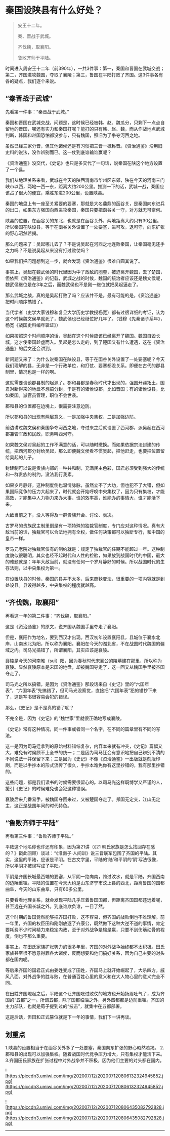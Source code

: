 # 秦国设陕县有什么好处？

> 安王十二年。
> 
> 秦、晋战于武城。
> 
> 齐伐魏，取襄阳。
> 
> 鲁败齐师于平陆。

时间进入周安王十二年（前390年），一共3件事：第一，秦国和晋国在武城交战；第二，齐国进攻魏国，夺取了襄陵；第三，鲁国在平陆打败了齐国。这3件事各有各的疑点，我们逐个来说。

## “秦晋战于武城”

先看第一件事：“秦晋战于武城。”

秦国和晋国在武城交战，问题是，这时候已经被韩、赵、魏瓜分，只剩下一点点自留地的晋国，哪还有实力和秦国打呢？能打的只有韩、赵、魏，而从作战地点武城判断，韩国和赵国恐怕都没参与，只有魏国，照旧为了争夺河西之地。

虽然已经三家分晋，但其他诸侯还是有习惯把三晋一概称晋。《资治通鉴》沿用旧史料的说法，没作辨别而已。这一仗到底谁输谁赢呢？

《资治通鉴》没交代，《史记》也只是多交代了一句话，说秦国在陕这个地方设置了一个县。

我们从地理关系来看，武城在今天的陕西渭南市华州区东郊，陕在今天的河南三门峡市以西，两地一西一东，距离大约200公里。推测一下的话，武城一战，秦国应该占了很大的便宜，乘胜东进200公里，设置陕县。

秦国的地盘上有一座至关紧要的要塞，那就是大名鼎鼎的函谷关，是秦国向东进兵的出口，如果东方强国向西进攻秦国，秦国只要把函谷关一守，对方就无可奈何。

陕县的位置，在函谷关的东北，也就是在函谷关外，两地距离大约只有30公里。所以秦国在陕设县，等于在函谷关外设置了一处要塞，进可攻，退可守，向东扩张的野心昭然若揭。

那么问题来了：吴起哪儿去了？不是说吴起在河西之地连败秦国，让秦国毫无还手之力吗？不是说吴起从来没有打过败仗吗？

如果我们把问题想到这一步，就会发现《资治通鉴》很难自圆其说了。

事实上，吴起在魏武侯的时代里因为中了政敌的圈套，被迫离开魏国，去了楚国，但依照《资治通鉴》的记载，武城之战的时候，魏国的统治者应该还是魏文侯呢，魏武侯继位是在3年之后，而魏武侯也不是刚一继位就把吴起逼走了。

那么武城之战，真的是吴起打败了吗？应该并不是。最有可能的是，《资治通鉴》把时间顺序搞错了。

当代学者（史学大家钱穆和复旦大学历史学教授杨宽）都有过很详细的考证，认为这个时候魏文侯早就死了，魏武侯也已经继位好几年了。（钱穆《先秦诸子系年》，杨宽《战国史料编年辑证》）

如果按照这个时间顺序的话，吴起在这个时候应该已经离开了魏国。魏国自毁长城，这才使秦国趁虚而入。吴起是怎么走的，到了楚国又有什么遭遇，这在《资治通鉴》的后文还会讲到。

新问题又来了：为什么说秦国在陕设县，等于在函谷关外设置了一处要塞呢？今天我们理解的县，无非是一个行政单位，和打仗、要塞都没关系。即便在古代的郡县制里，情况也是一样的啊。

这就需要谈谈郡县制的起源了。郡和县都是春秋时代才出现的，强国开疆拓土，国君对新得来的地盘不想搞分封，于是有的诸侯设郡，比如晋国；有的诸侯设县，比如秦国。派官员管理，职位不会世袭。

郡和县的位置都在边境上，很需要注意边防。

所以郡和县的出现有两层意义，一是加强中央集权，二是加强边防。

前边讲过魏文侯和秦国争夺河西之地，夺过来之后就设置了西河郡，派吴起在西河郡兼管军政和民政，职务叫西河守。

如果魏文侯对吴起的工作不满意的话，可以随时撤换。而如果依据宗法封建的传统，把西河郡分封给吴起，那么即便魏文侯看不惯吴起，把他赶走，也要把位置留给吴起的儿子。

封建制可以说是贵族内部的一种共和制，充满民主色彩，国君必须受到强大的传统和一群贵族的制约，没法我行我素。

如果岁月静好，这种制度倒也温情脉脉，虽然立不了大功，但也犯不了大错，但如果国际竞争的压力大起来了，时代就会开始呼唤中央集权了，因为只有集权，才能高效，才能集中人力物力来办大事，谁的效率高，谁能办的事情大，谁才能活下来。

大敌当前之下，没人等得及一群贵族开会、讨论、表决。

古罗马的贵族民主制里倒是有一项特殊的独裁官制度，专门应对这种情况。真有大敌当前的话，独裁官可以合法地拥有全权，做任何决策都可以独断专行，和中国的皇帝一样。

罗马元老院对独裁官仅有的制约就是：规定了独裁官的任期不能超过一年。这种制度貌似很聪明，其实也经不起时代和人性的检验，如果放到战国时代的中国，最大的难题就是：年年大敌当前，就没有任何一个岁月静好的时候。所以战国时代的生存法则，以中央集权为第一。

在设置陕县的时候，秦国的县并不太多，后来商鞅变法，很重要的一项内容就是到处设县。县设得越多，中央集权的程度就越高。

##  “齐伐魏，取襄阳”

再看这一年的第二件事：“齐伐魏，取襄阳。”

这是《资治通鉴》的原文，说齐国从魏国手里夺走了襄阳。

但是，襄阳作为地名，要到西汉才出现。西汉初年设置襄阳县，县城位于襄水北岸，山南水北为阳，所以称为襄阳。襄阳在今天的湖北省，不在战国时代魏国的疆域之内。司马光搞错了，所谓襄阳，其实应该是襄陵。

襄陵是今天的河南睢（suī）阳，因为春秋时代宋襄公的陵墓建在那里，所以称为襄陵。显然襄陵原本是宋国的地盘，却被魏国夺走了，这一回又从魏国手里被齐国夺走了。

司马光之所以搞错，是因为《资治通鉴》那段话来自《史记》里的“六国年表”，“六国年表”先搞错了，但司马光没察觉，直接把“六国年表”犯的错抄下来了，这是写书很容易会犯的错误。

那么，《史记》是不是真的错了呢？

不完全是，因为《史记》的“魏世家”里就很正确地写成襄陵。

《史记》常有这种情况，同一件事或者同一个名字，在不同的篇章里有不同的写法。

这一是因为司马迁拿到的原始材料错综复杂，内容本来就有冲突，《史记》篇幅又大，难免有时候顾不上全书的统一；二是因为司马迁会有意识地把自己辨别不清的不同说法一并保留下来；三是因为《史记》不像《资治通鉴》一出版就是刻版印刷，而是以手抄本的形式流传了很久，手抄本难免你有这里抄错的，我有那里抄错的。

这些问题，都是我们读书的时候需要很留心的。以司马光这样既博学又严谨的人，援引《史记》的时候难免也会犯这种错误。

襄陵后来几番易手，被魏国夺回来过，又被楚国夺走了。邦国无定交，江山无定主，这正是战国年间的时代特色。

##  “鲁败齐师于平陆”

再看第三件事：“鲁败齐师于平陆。”

平陆这个地名你也许还有印象，因为第21讲（《21 韩氏家族是怎么找回存在感的？》戳此回顾）谈过：“《淮南子·人间训》说三晋联军包围了齐国的平陆。其实，这里的平陆，应该是平阴。在古文字里，平陆的‘陆’和平阴的‘阴’写法很像，所以平阴才被误写成了平陆。”

平阴是齐国长城最西端的要塞，从平阴一路向南，跨过汶水，就是平陆，齐国西南的边陲重镇。平陆的位置在今天大约是山东济宁市汶上县的西北，距离鲁国的国都曲阜，今天的山东曲阜，只有60多公里。

只要看看地理关系，就会发现平陆几乎压着鲁国国都，但距离齐国国都还远着呢，甚至远在齐国长城之外。到底谁欺负谁，一目了然。

这个时期的鲁国竟然能够把齐国打败，这不容易，但齐国的战败倒也不难理解。前一年里，齐国的权臣田和刚刚放逐了齐康公，既然做下这种大逆不道的事情，肯定要耗费不少时间精力来稳定内政，至于对外战争是输是赢，只要不到伤筋动骨的程度，倒也不那么重要。

事实上，在田氏家族扩张势力的很多年里，齐国的对外战争始终都不太积极。田氏家族甚至很不愿意得罪各大诸侯，反而想要和他们搞好关系，因为自己主要的对头都在国内呢。

等后来齐国的国君正式由姜姓变成了田姓，齐国马上就开始崛起了，大杀四方，威风八面。对外战争的胜与败，在普通百姓心里的意义和在大人物心里的意义完全不同。

在田姓齐国崛起之后，平陆这个让齐国吃过败仗的地方也开始扬眉吐气了，成为齐国的“五都”之一。所谓五都，除了国都临淄之外，另外四都都是边防重镇。齐国的主力部队，也就是荀子提到过的“技击”，就集中在五都部署。

这是后话，但田和正式篡位就是下一年的事情，我们下一讲再谈。

## 划重点

1.陕县的设置相当于在函谷关外多了一处要塞，秦国向东扩张的野心昭然若揭。
2.郡和县的出现可以加强集权。随着战国时代竞争压力增大，只有集权才能活下来。
3.齐国田氏家族在扩张过程中对外战争并不积极，因为他们主要的对头都在国内。

![https://piccdn3.umiwi.com/img/202007/12/202007120806132324945852.jpg](https://piccdn3.umiwi.com/img/202007/12/202007120806132324945852.jpg)

![https://piccdn3.umiwi.com/img/202007/12/202007120806435082792828.jpg](https://piccdn3.umiwi.com/img/202007/12/202007120806435082792828.jpg)

---
